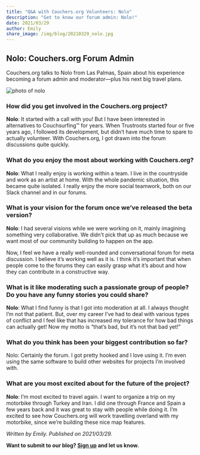 ```yaml
---
title: "Q&A with Couchers.org Volunteers: Nolo"
description: "Get to know our forum admin: Nolo!"
date: 2021/03/29
author: Emily
share_image: /img/blog/20210329_nolo.jpg
---
```


## Nolo: Couchers.org Forum Admin

Couchers.org talks to Nolo from Las Palmas, Spain about his experience becoming a forum admin and moderator—plus his next big travel plans.

![photo of nolo](/img/blog/20210329_nolo.jpg)

### How did you get involved in the Couchers.org project?

**Nolo**: It started with a call with you! But I have been interested in alternatives to Couchsurfing&#8482; for years. When Trustroots started four or five years ago, I followed its development, but didn’t have much time to spare to actually volunteer. With Couchers.org, I got drawn into the forum discussions quite quickly.

### What do you enjoy the most about working with Couchers.org?

**Nolo**: What I really enjoy is working within a team. I live in the countryside and work as an artist at home. With the whole pandemic situation, this became quite isolated. I really enjoy the more social teamwork, both on our Slack channel and in our forums. 

### What is your vision for the forum once we’ve released the beta version?

**Nolo**: I had several visions while we were working on it, mainly imagining something very collaborative. We didn’t pick that up as much because we want most of our community building to happen on the app. 

Now, I feel we have a really well-rounded and conversational forum for meta discussion. I believe it’s working well as it is. I think it’s important that when people come to the forums they can easily grasp what it’s about and how they can contribute in a constructive way.

### What is it like moderating such a passionate group of people? Do you have any funny stories you could share?

**Nolo**: What I find funny is that I got into moderation at all. I always thought I’m not that patient. But, over my career I’ve had to deal with various types of conflict and I feel like that has increased my tolerance for how bad things can actually get! Now my motto is “that’s bad, but it’s not that bad yet!”

### What do you think has been your biggest contribution so far?

Nolo: Certainly the forum. I got pretty hooked and I love using it. I’m even using the same software to build other websites for projects I’m involved with. 

### What are you most excited about for the future of the project?

**Nolo**: I’m most excited to travel again. I want to organize a trip on my motorbike through Turkey and Iran. I did one through France and Spain a few years back and it was great to stay with people while doing it. I’m excited to see how Couchers.org will work travelling overland with my motorbike, since we’re building these nice map features.

*Written by Emily. Published on 2021/03/29.*

**Want to submit to our blog? [Sign up](/signup) and let us know.**
